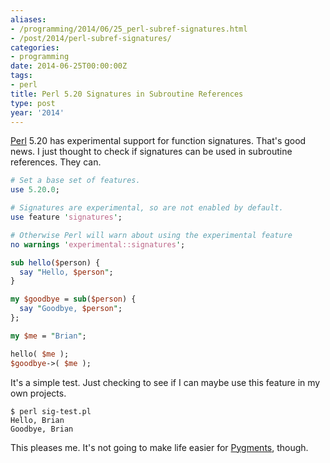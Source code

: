 ```yaml
---
aliases:
- /programming/2014/06/25_perl-subref-signatures.html
- /post/2014/perl-subref-signatures/
categories:
- programming
date: 2014-06-25T00:00:00Z
tags:
- perl
title: Perl 5.20 Signatures in Subroutine References
type: post
year: '2014'
---
```

[Perl]: http://perl.org
[Perl][] 5.20 has experimental support for function signatures. That's good 
news. I just thought to check if signatures can be used in subroutine 
references. They can.
<!--more-->

~~~ perl
# Set a base set of features.
use 5.20.0;

# Signatures are experimental, so are not enabled by default.
use feature 'signatures';

# Otherwise Perl will warn about using the experimental feature
no warnings 'experimental::signatures';

sub hello($person) {
  say "Hello, $person";
}

my $goodbye = sub($person) {
  say "Goodbye, $person";
};

my $me = "Brian";

hello( $me );
$goodbye->( $me );
~~~ 

It's a simple test. Just checking to see if I can maybe use this feature in 
my own projects.

~~~ console
$ perl sig-test.pl
Hello, Brian
Goodbye, Brian
~~~ 

[Pygments]: http://pygments.org/

This pleases me. It's not going to make life easier for [Pygments][], though.
